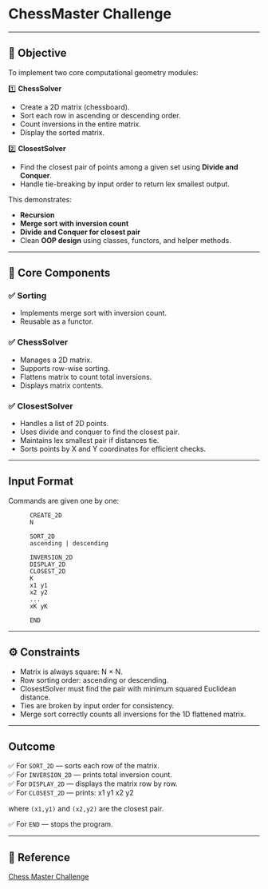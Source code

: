 # ChessMaster Challenge

---

## 🎯 Objective

To implement two core computational geometry modules:

1️⃣ **ChessSolver**  
- Create a 2D matrix (chessboard).
- Sort each row in ascending or descending order.
- Count inversions in the entire matrix.
- Display the sorted matrix.

2️⃣ **ClosestSolver**  
- Find the closest pair of points among a given set using **Divide and Conquer**.
- Handle tie-breaking by input order to return lex smallest output.

This demonstrates:
- **Recursion**
- **Merge sort with inversion count**
- **Divide and Conquer for closest pair**
- Clean **OOP design** using classes, functors, and helper methods.

---

## 🧩 Core Components

### ✅ **Sorting**
- Implements merge sort with inversion count.
- Reusable as a functor.

### ✅ **ChessSolver**
- Manages a 2D matrix.
- Supports row-wise sorting.
- Flattens matrix to count total inversions.
- Displays matrix contents.

### ✅ **ClosestSolver**
- Handles a list of 2D points.
- Uses divide and conquer to find the closest pair.
- Maintains lex smallest pair if distances tie.
- Sorts points by X and Y coordinates for efficient checks.

---

## Input Format

Commands are given one by one:

          CREATE_2D
          N
          
          SORT_2D
          ascending | descending
          
          INVERSION_2D
          DISPLAY_2D
          CLOSEST_2D
          K
          x1 y1
          x2 y2
          ...
          xK yK
          
          END

---

## ⚙️ Constraints

- Matrix is always square: N × N.
- Row sorting order: ascending or descending.
- ClosestSolver must find the pair with minimum squared Euclidean distance.
- Ties are broken by input order for consistency.
- Merge sort correctly counts all inversions for the 1D flattened matrix.

---

## Outcome

✅ For `SORT_2D` — sorts each row of the matrix.  
✅ For `INVERSION_2D` — prints total inversion count.  
✅ For `DISPLAY_2D` — displays the matrix row by row.  
✅ For `CLOSEST_2D` — prints:
x1 y1 x2 y2

where `(x1,y1)` and `(x2,y2)` are the closest pair.

✅ For `END` — stops the program.

---

## 📄 Reference

[Chess Master Challenge](https://github.com/user-attachments/files/21110185/Assignment.Week.7.1.pdf)
